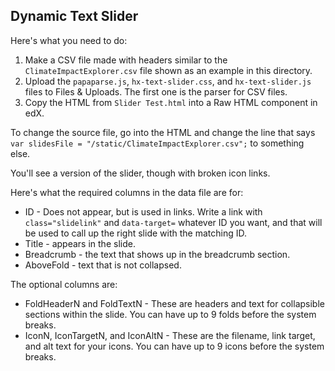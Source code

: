 ## Dynamic Text Slider

Here's what you need to do:

1. Make a CSV file made with headers similar to the `ClimateImpactExplorer.csv` file shown as an example in this directory.
2. Upload the `papaparse.js`, `hx-text-slider.css`, and `hx-text-slider.js` files to Files & Uploads. The first one is the parser for CSV files.
3. Copy the HTML from `Slider Test.html` into a Raw HTML component in edX.

To change the source file, go into the HTML and change the line that says `var slidesFile = "/static/ClimateImpactExplorer.csv";` to something else.

You'll see a version of the slider, though with broken icon links.

Here's what the required columns in the data file are for:
* ID - Does not appear, but is used in links. Write a link with `class="slidelink"` and `data-target=` whatever ID you want, and that will be used to call up the right slide with the matching ID.
* Title - appears in the slide.
* Breadcrumb - the text that shows up in the breadcrumb section.
* AboveFold - text that is not collapsed.

The optional columns are:
* FoldHeaderN and FoldTextN - These are headers and text for collapsible sections within the slide. You can have up to 9 folds before the system breaks.
* IconN, IconTargetN, and IconAltN - These are the filename, link target, and alt text for your icons. You can have up to 9 icons before the system breaks.
